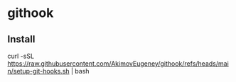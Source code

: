 # githook
## Install 
curl -sSL https://raw.githubusercontent.com/AkimovEugeney/githook/refs/heads/main/setup-git-hooks.sh | bash
